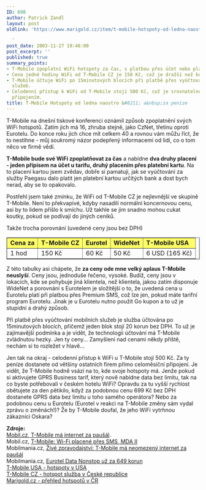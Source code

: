 ```yaml
---
ID: 698
author: Patrick Zandl
layout: post
oldlink: 'https://www.marigold.cz/item/t-mobile-hotspoty-od-ledna-naostro-a-za-penize

  '
post_date: 2003-11-27 19:46:00
post_excerpt: ''
published: true
summary_points:
- T-Mobile zpoplatní WiFi hotspoty za čas, s platbou přes účet nebo platební kartu.
- Cena jedné hodiny WiFi od T-Mobile CZ je 150 Kč, což je dražší než konkurence.
- T-Mobile účtuje WiFi po 15minutových blocích při platbě přes vyúčtování mobilních
  služeb.
- Celodenní přístup k WiFi od T-Mobile stojí 500 Kč, což je srovnatelné s měsíčním
  připojením.
title: T-Mobile Hotspoty od ledna naostro &#8211; a&nbsp;za peníze
---
```


<p>
T-Mobile na dnešní tiskové konferenci oznámil způsob zpoplatnění svých WiFi hotspotů. Zatím jich má 16, zhruba stejně, jako CzNet, třetinu oproti Eurotelu. Do konce roku jich chce mít celkem 40 a rovnou vám můžu říct, že to nestihne - můj soukromý názor podepřený informacemi od lidí, co o tom něco ve firmě vědí. </p>

<p>
<STRONG>T-Mobile bude své WiFi zpoplatňovat za čas</STRONG> a nabídne <STRONG>dva druhy placení - jeden přípisem na účet u tarifu, druhý placením přes platební kartu</STRONG>. Na to placení kartou jsem zvědav, dobře si pamatuji, jak se vyúčtování za služby Paegasu dalo platit jen platební kartou určitých bank a dost bych nerad, aby se to opakovalo. </p>

<p>
Postřehl jsem také zmínku, že WiFi od T-Mobile CZ je nejlevnější ve skupině T-Mobile. Není to překvapivé, kdyby nasadili normální koncernovou cenu, asi by to lidem přišlo k smíchu. Už takhle se jim snadno mohou cukat koutky, pokud se podívají do jiných ceníků. </p>

<p>
Takže trocha porovnání (uvedené ceny jsou bez DPH)</p>

<TABLE cellSpacing=0 cellPadding=5 align=center border=1>
<TBODY>
<TR bgColor=#ffff66>
<TD><STRONG>Cena za</STRONG></TD>
<TD><STRONG>T-Mobile CZ</STRONG></TD>
<TD><STRONG>Eurotel</STRONG></TD>
<TD><STRONG>WideNet</STRONG></TD>
<TD><STRONG>T-Mobile USA</STRONG></TD></TR>
<TR>
<TD>1 hod</TD>
<TD>150 Kč</TD>
<TD>60 Kč</TD>
<TD>50 Kč</TD>
<TD>6 USD (165 Kč)</TD></TR></TBODY></TABLE>
<p>
Z této tabulky asi chápete, že <STRONG>za ceny ode mne velký aplaus T-Mobile neuslyší</STRONG>. Ceny jsou, jednoduše řečeno, vysoké. Budiž, ceny jsou v lokacích, kde se pohybuje jiná klientela, než klientela, jakou zatím disponuje WideNet a porovnání s Eurotelem je složitější o to, že uvedená cena u Eurotelu platí při platbou přes Premium SMS, což lze jen, pokud máte tarifní program Eurotelu. Jinak je u Eurotelu nutno použít Go kupon a to už je stupidní a drahý způsob. </p>

<p>
Při platbě přes vyúčtování mobilních služeb je služba účtována po 15minutových blocích, přičemž jeden blok stojí 20 korun bez DPH. To už je zajímavější podmínka a je vidět, že technologii účtování má T-Mobile zvládnutou hezky. Jen ty ceny... Zamyšlení nad cenami někdy příště, nechám si to rozležet v hlavě... </p>

<p>
Jen tak na okraj - celodenní přístup k WiFi u T-Mobile stojí 500 Kč. Za ty peníze dostanete od většiny ostatních firem přímo celoměsíční připojení. Je vidět, že T-Mobile hodně vsází na to, kde svoje hotspoty má. Jenže pokud si aktivujete GPRS Business tarif, který nově nabídne data bez limitu, tak na co byste potřebovali v českém hotelu WiFi? Opravdu za tu vyšší rychlost obětujete za den pětikilo, když za podobnou cenu 699 Kč bez DPH dostanete GPRS data bez limitu u toho samého operátora? Nebo za podobnou cenu u Eurotelu (Eurotel v reakci na T-Mobile změny sám vydal zprávu o změnách!)? Že by T-Mobile doufal, že jeho WiFi vytrhnou zákazníci Oskara? </p>

<p>
<STRONG>Zdroje:</STRONG> <BR><A href="http://mobil.idnes.cz/mobilni_komunikace/operatori/sluzby/sluzby_tmobile/t-mobilemagprsbusunlimited.html" target=_blank>Mobil.cz, T-Mobile má internet za paušál</A>.<BR>Mobil.cz, <A href="http://mobil.idnes.cz/mobilni_komunikace/operatori/sluzby/sluzby_tmobile/t-mobileztiskovky031127.html" target=_blank>T-Mobile: Wi-Fi placené přes SMS, MDA II</A><BR>Mobilmania.cz, <A href="http://www.mobilmania.cz/Operatori/Ar.asp?ARI=105939&amp;CAI=2116">Živé zpravodajství: T-Mobile má neomezený internet za paušál</A><BR>Mobilmania.cz, <A href="http://www.mobilmania.cz/Bleskovky/AR.asp?ARI=105944">Eurotel Data Nonstop už za 649 korun</A><BR><A href="http://www.t-mobile.com/hotspot" target=_blank>T-Mobile USA - hotspoty v USA</A><BR><A href="http://t-mobile.cz/hotspot" target=_blank>T-Mobile CZ - hotspot služba&#160;v České republice</A><BR><A href="http://beta.marigold.cz/hotspoty">Marigold.cz - přehled hotspotů v ČR</A></p>